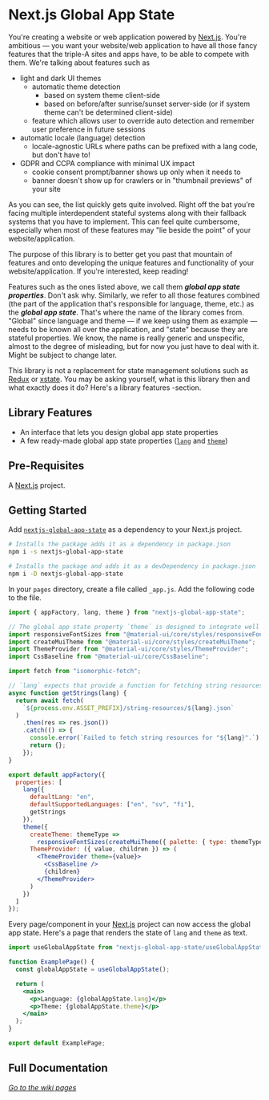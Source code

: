 # Next.js Global App State

You're creating a website or web application powered by [Next.js](https://nextjs.org/). You're ambitious — you want your website/web application to have all those fancy features that the triple-A sites and apps have, to be able to compete with them. We're talking about features such as

- light and dark UI themes
  - automatic theme detection
    - based on system theme client-side
    - based on before/after sunrise/sunset server-side (or if system theme can't be determined client-side)
  - feature which allows user to override auto detection and remember user preference in future sessions
- automatic locale (language) detection
  - locale-agnostic URLs where paths can be prefixed with a lang code, but don't have to!
- GDPR and CCPA compliance with minimal UX impact
  - cookie consent prompt/banner shows up only when it needs to
  - banner doesn't show up for crawlers or in "thumbnail previews" of your site

As you can see, the list quickly gets quite involved. Right off the bat you're facing multiple interdependent stateful systems along with their fallback systems that you have to implement. This can feel quite cumbersome, especially when most of these features may "lie beside the point" of your website/application.

The purpose of this library is to better get you past that mountain of features and onto developing the unique features and functionality of your website/application. If you're interested, keep reading!

Features such as the ones listed above, we call them **_global app state properties_**. Don't ask why. Similarly, we refer to all those features combined (the part of the application that's responsible for language, theme, etc.) as the **_global app state_**. That's where the name of the library comes from. "Global" since language and theme — if we keep using them as example — needs to be known all over the application, and "state" because they are stateful properties. We know, the name is really generic and unspecific, almost to the degree of misleading, but for now you just have to deal with it. Might be subject to change later.

This library is not a replacement for state management solutions such as [Redux](https://redux.js.org/) or [xstate](https://xstate.js.org/). You may be asking yourself, what is this library then and what exactly does it do? Here's a library features -section.

## Library Features

- An interface that lets you design global app state properties
- A few ready-made global app state properties ([`lang`](https://github.com/DanielGiljam/nextjs-global-app-state/wiki/lang) and [`theme`](https://github.com/DanielGiljam/nextjs-global-app-state/wiki/theme))

## Pre-Requisites

A [Next.js](https://nextjs.org/) project.

## Getting Started

Add [`nextjs-global-app-state`](https://www.npmjs.com/package/nextjs-global-app-state) as a dependency to your Next.js project.

```bash
# Installs the package adds it as a dependency in package.json
npm i -s nextjs-global-app-state

# Installs the package and adds it as a devDependency in package.json
npm i -D nextjs-global-app-state
```

In your `pages` directory, create a file called `_app.js`. Add the following code to the file.

```jsx
import { appFactory, lang, theme } from "nextjs-global-app-state";

// The global app state property `theme` is designed to integrate well with Material-UI
import responsiveFontSizes from "@material-ui/core/styles/responsiveFontSizes";
import createMuiTheme from "@material-ui/core/styles/createMuiTheme";
import ThemeProvider from "@material-ui/core/styles/ThemeProvider";
import CssBaseline from "@material-ui/core/CssBaseline";

import fetch from "isomorphic-fetch";

// `lang` expects that provide a function for fetching string resources
async function getStrings(lang) {
  return await fetch(
    `${process.env.ASSET_PREFIX}/string-resources/${lang}.json`
  )
    .then(res => res.json())
    .catch(() => {
      console.error(`Failed to fetch string resources for "${lang}".`);
      return {};
    });
}

export default appFactory({
  properties: [
    lang({
      defaultLang: "en",
      defaultSupportedLanguages: ["en", "sv", "fi"],
      getStrings
    }),
    theme({
      createTheme: themeType =>
        responsiveFontSizes(createMuiTheme({ palette: { type: themeType } })),
      ThemeProvider: ({ value, children }) => (
        <ThemeProvider theme={value}>
          <CssBaseline />
          {children}
        </ThemeProvider>
      )
    })
  ]
});
```

Every page/component in your [Next.js](https://nextjs.org/) project can now access the global app state. Here's a page that renders the state of `lang` and `theme` as text.

```jsx
import useGlobalAppState from "nextjs-global-app-state/useGlobalAppState";

function ExamplePage() {
  const globalAppState = useGlobalAppState();

  return (
    <main>
      <p>Language: {globalAppState.lang}</p>
      <p>Theme: {globalAppState.theme}</p>
    </main>
  );
}

export default ExamplePage;
```

## Full Documentation

_[Go to the wiki pages](https://github.com/DanielGiljam/nextjs-global-app-state/wiki)_
